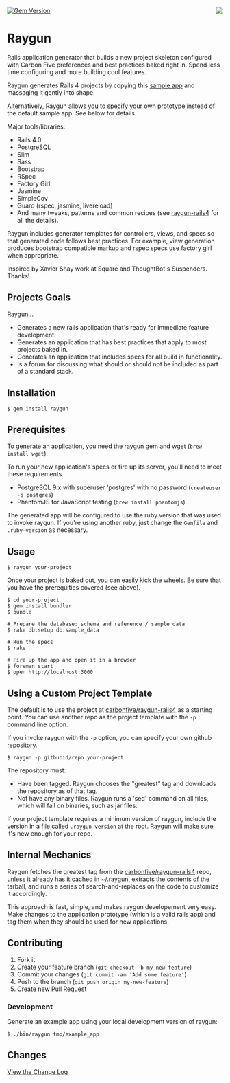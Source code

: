 [![Gem Version](https://badge.fury.io/rb/raygun.png)](http://badge.fury.io/rb/raygun)
<img src="https://raw.github.com/carbonfive/raygun/master/marvin.jpg" align="right"/>

# Raygun

Rails application generator that builds a new project skeleton configured with Carbon Five preferences and
best practices baked right in. Spend less time configuring and more building cool features.

Raygun generates Rails 4 projects by copying this [sample app](https://github.com/carbonfive/raygun-rails4)
and massaging it gently into shape.

Alternatively, Raygun allows you to specify your own prototype instead of the default sample app. See below
for details.

Major tools/libraries:

* Rails 4.0
* PostgreSQL
* Slim
* Sass
* Bootstrap
* RSpec
* Factory Girl
* Jasmine
* SimpleCov
* Guard (rspec, jasmine, livereload)
* And many tweaks, patterns and common recipes (see [raygun-rails4](https://github.com/carbonfive/raygun-rails4) for all the details).

Raygun includes generator templates for controllers, views, and specs so that generated code follows best
practices. For example, view generation produces bootstrap compatible markup and rspec specs use factory
girl when appropriate.

Inspired by Xavier Shay work at Square and ThoughtBot's Suspenders. Thanks!

## Projects Goals

Raygun...

* Generates a new rails application that's ready for immediate feature development.
* Generates an application that has best practices that apply to most projects baked in.
* Generates an application that includes specs for all build in functionality.
* Is a forum for discussing what should or should not be included as part of a standard stack.

## Installation

    $ gem install raygun

## Prerequisites

To generate an application, you need the raygun gem and wget (```brew install wget```).

To run your new application's specs or fire up its server, you'll need to meet these requirements.

* PostgreSQL 9.x with superuser 'postgres' with no password (```createuser -s postgres```)
* PhantomJS for JavaScript testing (```brew install phantomjs```)

The generated app will be configured to use the ruby version that was used to invoke raygun. If you're using
another ruby, just change the ```Gemfile``` and ```.ruby-version``` as necessary.

## Usage

    $ raygun your-project

Once your project is baked out, you can easily kick the wheels. Be sure that you have the prerequities
covered (see above).

    $ cd your-project
    $ gem install bundler
    $ bundle

    # Prepare the database: schema and reference / sample data
    $ rake db:setup db:sample_data

    # Run the specs
    $ rake

    # Fire up the app and open it in a browser
    $ foreman start
    $ open http://localhost:3000

## Using a Custom Project Template

The default is to use the project at [carbonfive/raygun-rails4](https://github.com/carbonfive/raygun-rails4) as a
starting point. You can use another repo as the project template with the ```-p``` command line option.

If you invoke raygun with the ```-p``` option, you can specify your own github repository.

    $ raygun -p githubid/repo your-project

The repository must:

* Have been tagged. Raygun chooses the "greatest" tag and downloads the repository as of that tag.
* Not have any binary files. Raygun runs a 'sed' command on all files, which will fail on binaries, such as jar files.

If your project template requires a minimum version of raygun, include the version in a file called
```.raygun-version``` at the root. Raygun will make sure it's new enough for your repo.

## Internal Mechanics

Raygun fetches the greatest tag from the [carbonfive/raygun-rails4](https://github.com/carbonfive/raygun-rails4)
repo, unless it already has it cached in ~/.raygun, extracts the contents of the tarball, and runs a series of
search-and-replaces on the code to customize it accordingly.

This approach is fast, simple, and makes raygun developement very easy. Make changes to the application
prototype (which is a valid rails app) and tag them when they should be used for new applications.

## Contributing

1. Fork it
2. Create your feature branch (`git checkout -b my-new-feature`)
3. Commit your changes (`git commit -am 'Add some feature'`)
4. Push to the branch (`git push origin my-new-feature`)
5. Create new Pull Request

### Development

Generate an example app using your local development version of raygun:

    $ ./bin/raygun tmp/example_app

## Changes

[View the Change Log](https://github.com/carbonfive/raygun/tree/master/CHANGES.md)

